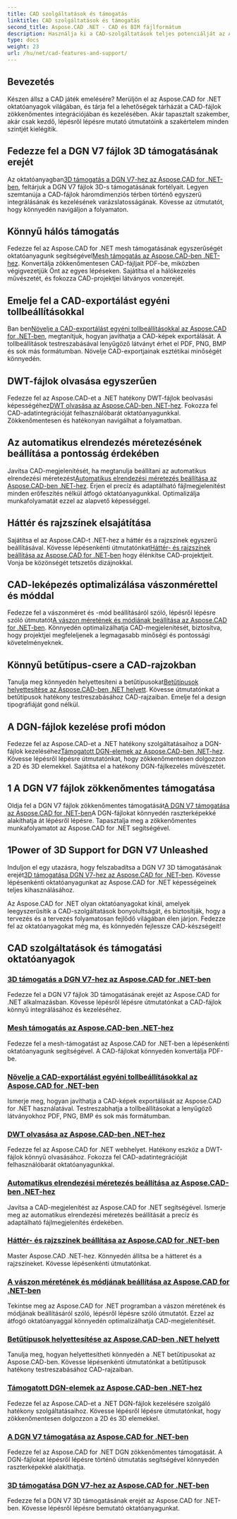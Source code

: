 ```yaml
---
title: CAD szolgáltatások és támogatás
linktitle: CAD szolgáltatások és támogatás
second_title: Aspose.CAD .NET - CAD és BIM fájlformátum
description: Használja ki a CAD-szolgáltatások teljes potenciálját az Aspose.CAD for .NET oktatóanyaggal. Könnyedén megtanulhatja a DGN V7 3D-s támogatását, a hálókezelést, a toll testreszabását és még sok mást.
type: docs
weight: 23
url: /hu/net/cad-features-and-support/
---
```


## Bevezetés

Készen állsz a CAD játék emelésére? Merüljön el az Aspose.CAD for .NET oktatóanyagok világában, és tárja fel a lehetőségek tárházát a CAD-fájlok zökkenőmentes integrációjában és kezelésében. Akár tapasztalt szakember, akár csak kezdő, lépésről lépésre mutató útmutatóink a szakértelem minden szintjét kielégítik.

## Fedezze fel a DGN V7 fájlok 3D támogatásának erejét

 Az oktatóanyagban[3D támogatás a DGN V7-hez az Aspose.CAD for .NET-ben](./3d-support-for-dgn-v7/), feltárjuk a DGN V7 fájlok 3D-s támogatásának fortélyait. Legyen szemtanúja a CAD-fájlok háromdimenziós térben történő egyszerű integrálásának és kezelésének varázslatosságának. Kövesse az útmutatót, hogy könnyedén navigáljon a folyamaton.

## Könnyű hálós támogatás

 Fedezze fel az Aspose.CAD for .NET mesh támogatásának egyszerűségét oktatóanyagunk segítségével[Mesh támogatás az Aspose.CAD-ben .NET-hez](./mesh-support/). Konvertálja zökkenőmentesen CAD-fájljait PDF-be, miközben végigvezetjük Önt az egyes lépéseken. Sajátítsa el a hálókezelés művészetét, és fokozza CAD-projektjei látványos vonzerejét.

## Emelje fel a CAD-exportálást egyéni tollbeállításokkal

 Ban ben[Növelje a CAD-exportálást egyéni tollbeállításokkal az Aspose.CAD for .NET-ben](./pen-support-in-export/), megtanítjuk, hogyan javíthatja a CAD-képek exportálását. A tollbeállítások testreszabásával lenyűgöző látványt érhet el PDF, PNG, BMP és sok más formátumban. Növelje CAD-exportjainak esztétikai minőségét könnyedén.

## DWT-fájlok olvasása egyszerűen

Fedezze fel az Aspose.CAD-et a .NET hatékony DWT-fájlok beolvasási képességéhez[DWT olvasása az Aspose.CAD-ben .NET-hez](./reading-dwt/). Fokozza fel CAD-adatintegrációját felhasználóbarát oktatóanyagunkkal. Zökkenőmentesen és hatékonyan navigálhat a folyamatban.

## Az automatikus elrendezés méretezésének beállítása a pontosság érdekében

 Javítsa CAD-megjelenítését, ha megtanulja beállítani az automatikus elrendezési méretezést[Automatikus elrendezési méretezés beállítása az Aspose.CAD-ben .NET-hez](./setting-auto-layout-scaling/). Érjen el precíz és adaptálható fájlmegjelenítést minden erőfeszítés nélkül átfogó oktatóanyagunkkal. Optimalizálja munkafolyamatát ezzel az alapvető képességgel.

## Háttér és rajzszínek elsajátítása

 Sajátítsa el az Aspose.CAD-t .NET-hez a háttér és a rajzszínek egyszerű beállításával. Kövesse lépésenkénti útmutatónkat[Háttér- és rajzszínek beállítása az Aspose.CAD for .NET-ben](./setting-background-and-drawing-colors/) hogy élénkítse CAD-projektjeit. Vonja be közönségét tetszetős dizájnokkal.

## CAD-leképezés optimalizálása vászonmérettel és móddal

Fedezze fel a vászonméret és -mód beállításáról szóló, lépésről lépésre szóló útmutatót[A vászon méretének és módjának beállítása az Aspose.CAD for .NET-ben](./setting-canvas-size-and-mode/). Könnyedén optimalizálhatja CAD-megjelenítését, biztosítva, hogy projektjei megfeleljenek a legmagasabb minőségi és pontossági követelményeknek.

## Könnyű betűtípus-csere a CAD-rajzokban

 Tanulja meg könnyedén helyettesíteni a betűtípusokat[Betűtípusok helyettesítése az Aspose.CAD-ben .NET helyett](./substituting-fonts/). Kövesse útmutatónkat a betűtípusok hatékony testreszabásához CAD-rajzaiban. Emelje fel a design tipográfiáját gond nélkül.

## A DGN-fájlok kezelése profi módon

 Fedezze fel az Aspose.CAD-et a .NET hatékony szolgáltatásaihoz a DGN-fájlok kezeléséhez[Támogatott DGN-elemek az Aspose.CAD-ben .NET-hez](./supported-dgn-elements/). Kövesse lépésről lépésre útmutatónkat, hogy zökkenőmentesen dolgozzon a 2D és 3D elemekkel. Sajátítsa el a hatékony DGN-fájlkezelés művészetét.

## 1 A DGN V7 fájlok zökkenőmentes támogatása

 Oldja fel a DGN V7 fájlok zökkenőmentes támogatását[A DGN V7 támogatása az Aspose.CAD for .NET-ben](./support-for-dgn-v7/)A DGN-fájlokat könnyedén raszterképekké alakíthatja át lépésről lépésre. Tapasztalja meg a zökkenőmentes munkafolyamatot az Aspose.CAD for .NET segítségével.

## 1Power of 3D Support for DGN V7 Unleashed

 Induljon el egy utazásra, hogy felszabadítsa a DGN V7 3D támogatásának erejét[3D támogatása DGN V7-hez az Aspose.CAD for .NET-ben](./support-of-3d-for-dgn-v7/). Kövesse lépésenkénti oktatóanyagunkat az Aspose.CAD for .NET képességeinek teljes kihasználásához.

Az Aspose.CAD for .NET olyan oktatóanyagokat kínál, amelyek leegyszerűsítik a CAD-szolgáltatások bonyolultságát, és biztosítják, hogy a tervezés és a tervezés folyamatosan fejlődő világában élen járjon. Fedezze fel az oktatóanyagokat még ma, és könnyedén fejlessze CAD-készségeit!
## CAD szolgáltatások és támogatási oktatóanyagok
### [3D támogatás a DGN V7-hez az Aspose.CAD for .NET-ben](./3d-support-for-dgn-v7/)
Fedezze fel a DGN V7 fájlok 3D támogatásának erejét az Aspose.CAD for .NET alkalmazásban. Kövesse lépésről lépésre útmutatónkat a CAD-fájlok könnyű integrálásához és kezeléséhez.
### [Mesh támogatás az Aspose.CAD-ben .NET-hez](./mesh-support/)
Fedezze fel a mesh-támogatást az Aspose.CAD for .NET-ben a lépésenkénti oktatóanyagunk segítségével. A CAD-fájlokat könnyedén konvertálja PDF-be.
### [Növelje a CAD-exportálást egyéni tollbeállításokkal az Aspose.CAD for .NET-ben](./pen-support-in-export/)
Ismerje meg, hogyan javíthatja a CAD-képek exportálását az Aspose.CAD for .NET használatával. Testreszabhatja a tollbeállításokat a lenyűgöző látványokhoz PDF, PNG, BMP és sok más formátumban.
### [DWT olvasása az Aspose.CAD-ben .NET-hez](./reading-dwt/)
Fedezze fel az Aspose.CAD for .NET webhelyet. Hatékony eszköz a DWT-fájlok könnyű olvasásához. Fokozza fel CAD-adatintegrációját felhasználóbarát oktatóanyagunkkal.
### [Automatikus elrendezési méretezés beállítása az Aspose.CAD-ben .NET-hez](./setting-auto-layout-scaling/)
Javítsa a CAD-megjelenítést az Aspose.CAD for .NET segítségével. Ismerje meg az automatikus elrendezési méretezés beállítását a precíz és adaptálható fájlmegjelenítés érdekében.
### [Háttér- és rajzszínek beállítása az Aspose.CAD for .NET-ben](./setting-background-and-drawing-colors/)
Master Aspose.CAD .NET-hez. Könnyedén állítsa be a hátteret és a rajzszíneket. Kövesse lépésenkénti útmutatónkat.
### [A vászon méretének és módjának beállítása az Aspose.CAD for .NET-ben](./setting-canvas-size-and-mode/)
Tekintse meg az Aspose.CAD for .NET programban a vászon méretének és módjának beállításáról szóló, lépésről lépésre szóló útmutatót. Ezzel az átfogó oktatóanyaggal könnyedén optimalizálhatja CAD-megjelenítését.
### [Betűtípusok helyettesítése az Aspose.CAD-ben .NET helyett](./substituting-fonts/)
Tanulja meg, hogyan helyettesítheti könnyedén a .NET betűtípusokat az Aspose.CAD-ben. Kövesse lépésenkénti útmutatónkat a betűtípusok hatékony testreszabásához CAD-rajzaiban.
### [Támogatott DGN-elemek az Aspose.CAD-ben .NET-hez](./supported-dgn-elements/)
Fedezze fel az Aspose.CAD-et a .NET DGN-fájlok kezelésére szolgáló hatékony szolgáltatásaihoz. Kövesse lépésről lépésre útmutatónkat, hogy zökkenőmentesen dolgozzon a 2D és 3D elemekkel.
### [A DGN V7 támogatása az Aspose.CAD for .NET-ben](./support-for-dgn-v7/)
Fedezze fel az Aspose.CAD for .NET DGN zökkenőmentes támogatását. A DGN-fájlokat lépésről lépésre történő útmutatás segítségével könnyedén raszterképekké alakíthatja.
### [3D támogatása DGN V7-hez az Aspose.CAD for .NET-ben](./support-of-3d-for-dgn-v7/)
Fedezze fel a DGN V7 3D támogatásának erejét az Aspose.CAD for .NET-ben. Kövesse lépésről lépésre bemutató oktatóanyagunkat.